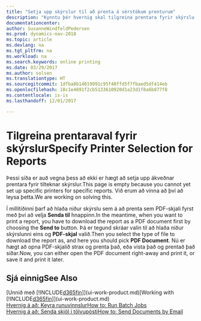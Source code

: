 ```yaml
---
title: "Setja upp skýrslur til að prenta á sérstökum prenturum"
description: "Kynntu þér hvernig skal tilgreina prentara fyrir skýrslu og nota gluggann prentaraval."
documentationcenter: 
author: SusanneWindfeldPedersen
ms.prod: dynamics-nav-2018
ms.topic: article
ms.devlang: na
ms.tgt_pltfrm: na
ms.workload: na
ms.search.keywords: online printing
ms.date: 03/29/2017
ms.author: solsen
ms.translationtype: HT
ms.sourcegitcommit: 1dfba8b14019991c95f40ffd5f7fbaed5df414eb
ms.openlocfilehash: 18c1e4691f2cb5133610920d1a23d1f8a6b877f8
ms.contentlocale: is-is
ms.lasthandoff: 12/01/2017

---
```

# <a name="specify-printer-selection-for-reports"></a><span data-ttu-id="d951b-103">Tilgreina prentaraval fyrir skýrslur</span><span class="sxs-lookup"><span data-stu-id="d951b-103">Specify Printer Selection for Reports</span></span>
<span data-ttu-id="d951b-104">Þessi síða er auð vegna þess að ekki er hægt að setja upp ákveðnar prentara fyrir tilteknar skýrslur.</span><span class="sxs-lookup"><span data-stu-id="d951b-104">This page is empty because you cannot yet set up specific printers for specific reports.</span></span> <span data-ttu-id="d951b-105">Við erum að vinna að því að leysa þetta.</span><span class="sxs-lookup"><span data-stu-id="d951b-105">We are working on solving this.</span></span>

<span data-ttu-id="d951b-106">Í millitíðinni þarf að hlaða niður skýrslu sem á að prenta sem PDF-skjali fyrst með því að velja **Senda til** hnappinn.</span><span class="sxs-lookup"><span data-stu-id="d951b-106">In the meantime, when you want to print a report, you have to download the report as a PDF document first by choosing the **Send to** button.</span></span> <span data-ttu-id="d951b-107">Þá er tegund skráar valin til að hlaða niður skýrslunni eins og **PDF-skjal** valið.</span><span class="sxs-lookup"><span data-stu-id="d951b-107">Then you select the type of file to download the report as, and here you should pick **PDF Document**.</span></span> <span data-ttu-id="d951b-108">Nú er hægt að opna PDF-skjalið strax og prenta það, eða vista það og prentað það síðar.</span><span class="sxs-lookup"><span data-stu-id="d951b-108">Now, you can either open the PDF document right-away and print it, or save it and print it later.</span></span>

<!--

You can set up reports so that they must be printed on a specific printer. The following are some uses of printer selection:

- You can print reports on special company letterhead.
- You can print reports on different paper sizes.
- You can print reports on the default printer of a specified employee.

You use the **Printer Selections** window to set different values to obtain different output. If you set a specific printer selection, then it takes precedence over a more general printer selection. For example, you can set a printer selection that has values in the **User ID**, **Report ID**, and **Printer Name** fields. This printer selection takes precedence over a printer selection that has blank entries in the **User ID** or **Report ID** fields.

The following table describes the combination of values to specify when you set up printer selections for a report.

|To                                                 |Set the following values                                             |
|---------------------------------------------------|---------------------------------------------------------------------|
|Print a report to a specific printer for all users |Specify values in the **Report ID** and **Printer Name** fields and leave the **User ID** field blank.|
|Print all reports to a specific printer for a specific user|Specify values in the **User ID** and **Printer Name** fields and leave the **Report ID** field blank.|
|Set the default printer for all reports|Specify a value in the **Printer Name** field and leave the **User ID** and **Report ID** fields blank.|
|Print a specific report to the user’s default printer|Specify a value in the **Report ID** field and leave the **Printer Name** and **User ID** fields blank.|
|Print a specific report to a specific printer for a specific user|Specify values in all three fields.|
-->

## <a name="see-also"></a><span data-ttu-id="d951b-109">Sjá einnig</span><span class="sxs-lookup"><span data-stu-id="d951b-109">See Also</span></span>
<span data-ttu-id="d951b-110">[Unnið með [!INCLUDE[d365fin](includes/d365fin_md.md)]](ui-work-product.md)</span><span class="sxs-lookup"><span data-stu-id="d951b-110">[Working with [!INCLUDE[d365fin](includes/d365fin_md.md)]](ui-work-product.md)</span></span>  
[<span data-ttu-id="d951b-111">Hvernig á að: Keyra runuvinnslur</span><span class="sxs-lookup"><span data-stu-id="d951b-111">How to: Run Batch Jobs</span></span>](ui-how-run-batch-jobs.md)  
[<span data-ttu-id="d951b-112">Hvernig á að: Senda skjöl í tölvupósti</span><span class="sxs-lookup"><span data-stu-id="d951b-112">How to: Send Documents by Email</span></span>](ui-how-send-documents-email.md)  

